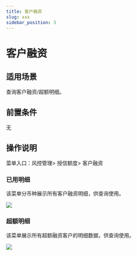 ```yaml
---
title: 客户融资
slug: xxx
sidebar_position: 3
---
```



# 客户融资

## 适用场景

查询客户融资/超额明细。

## 前置条件

无

## 操作说明

菜单入口：风控管理&gt; 授信额度&gt; 客户融资

### 已用明细

该菜单分币种展示所有客户融资明细，供查询使用。

<img src="/assets/GCxgbnVV3o7DiFxRqtactxVNnBe.png" src-width="3174" src-height="1136" align="center"/>

### 超额明细

该菜单展示所有超额融资客户的明细数据，供查询使用。

<img src="/assets/NP0XbvEHEoYh18xLjPLcUCGJnBd.png" src-width="3174" src-height="1256" align="center"/>

